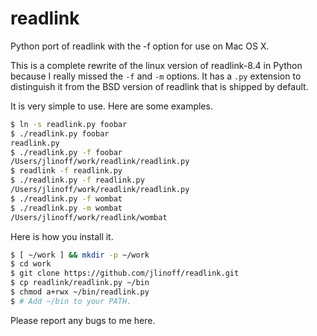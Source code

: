 # readlink
Python port of readlink with the -f option for use on Mac OS X.

This is a complete rewrite of the linux version of readlink-8.4 in Python because I really missed the `-f` and `-m` options. It has a `.py` extension to distinguish it from the BSD version of readlink that is shipped by default.

It is very simple to use. Here are some examples.

```bash
$ ln -s readlink.py foobar
$ ./readlink.py foobar
readlink.py
$ ./readlink.py -f foobar
/Users/jlinoff/work/readlink/readlink.py
$ readlink -f readlink.py
$ ./readlink.py -f readlink.py
/Users/jlinoff/work/readlink/readlink.py
$ ./readlink.py -f wombat
$ ./readlink.py -m wombat
/Users/jlinoff/work/readlink/wombat
```

Here is how you install it.

```bash
$ [ ~/work ] && mkdir -p ~/work
$ cd work
$ git clone https://github.com/jlinoff/readlink.git
$ cp readlink/readlink.py ~/bin
$ chmod a+rwx ~/bin/readlink.py
$ # Add ~/bin to your PATH.
```

Please report any bugs to me here.

